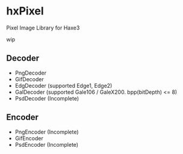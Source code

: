 hxPixel
=======

Pixel Image Library for Haxe3

wip

Decoder
-------
* PngDecoder
* GifDecoder
* EdgDecoder (supported Edge1, Edge2)
* GalDecoder (supported Gale106 / GaleX200. bpp(bitDepth) <= 8)
* PsdDecoder (Incomplete)

Encoder
-------
* PngEncoder (Incomplete)
* GifEncoder
* PsdEncoder (Incomplete)